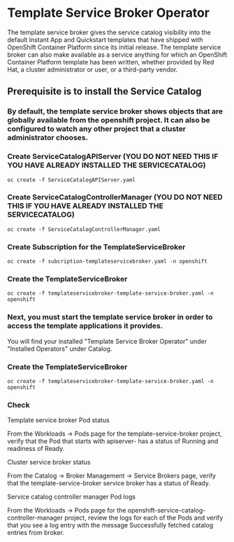 # Template Service Broker Operator

The template service broker gives the service catalog visibility into the default Instant App and Quickstart templates that have shipped with OpenShift Container Platform since its initial release. The template service broker can also make available as a service anything for which an OpenShift Container Platform template has been written, whether provided by Red Hat, a cluster administrator or user, or a third-party vendor.

## Prerequisite is to install the Service Catalog

### By default, the template service broker shows objects that are globally available from the openshift project. It can also be configured to watch any other project that a cluster administrator chooses.


### Create ServiceCatalogAPIServer (YOU DO NOT NEED THIS IF YOU HAVE ALREADY INSTALLED THE SERVICECATALOG)

`oc create -f ServiceCatalogAPIServer.yaml`

### Create ServiceCatalogControllerManager (YOU DO NOT NEED THIS IF YOU HAVE ALREADY INSTALLED THE SERVICECATALOG)

`oc create -f ServiceCatalogControllerManager.yaml `

### Create Subscription for the TemplateServiceBroker
`oc create -f subcription-templateservicebroker.yaml -n openshift`

### Create the TemplateServiceBroker
`oc create -f templateservicebroker-template-service-broker.yaml -n openshift`

### Next, you must start the template service broker in order to access the template applications it provides. 

You will find your installed "Template Service Broker Operator" under "Installed Operators" under Catalog.

### Create the TemplateServiceBroker
`oc create -f templateservicebroker-template-service-broker.yaml -n openshift`

### Check 

Template service broker Pod status

From the Workloads → Pods page for the template-service-broker project, verify that the Pod that starts with apiserver- has a status of Running and readiness of Ready.

Cluster service broker status

From the Catalog → Broker Management → Service Brokers page, verify that the template-service-broker service broker has a status of Ready.

Service catalog controller manager Pod logs

From the Workloads → Pods page for the openshift-service-catalog-controller-manager project, review the logs for each of the Pods and verify that you see a log entry with the message Successfully fetched catalog entries from broker.